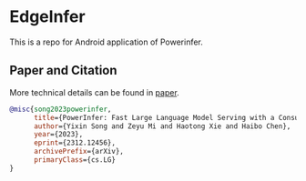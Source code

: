 # EdgeInfer

This is a repo for Android application of Powerinfer.

## Paper and Citation
More technical details can be found in [paper](https://ipads.se.sjtu.edu.cn/_media/publications/powerinfer-20231219.pdf).

```bibtex
@misc{song2023powerinfer,
      title={PowerInfer: Fast Large Language Model Serving with a Consumer-grade GPU},
      author={Yixin Song and Zeyu Mi and Haotong Xie and Haibo Chen},
      year={2023},
      eprint={2312.12456},
      archivePrefix={arXiv},
      primaryClass={cs.LG}
}
```